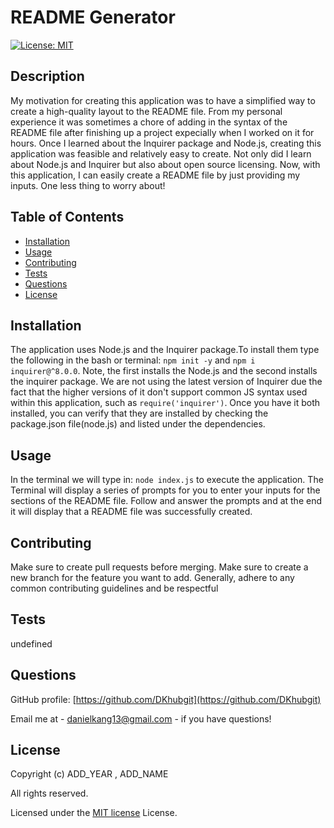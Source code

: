 
  # README Generator

  [![License: MIT](https://img.shields.io/badge/License-MIT-yellow.svg)](https://opensource.org/licenses/MIT)

  ## Description

  My motivation for creating this application was to have a simplified way to create a high-quality layout to the README file. From my personal experience it was sometimes a chore of adding in the syntax of the README file after finishing up a project expecially when I worked on it for hours. Once I learned about the Inquirer package and Node.js, creating this application was feasible and relatively easy to create. Not only did I learn about Node.js and Inquirer but also about open source licensing. Now, with this application, I can easily create a README file by just providing my inputs. One less thing to worry about!

  ## Table of Contents

  - [Installation](#installation)
  - [Usage](#usage)
  - [Contributing](#contributing)
  - [Tests](#tests)
  - [Questions](#questions)
  - [License](#license)

  ## Installation

  The application uses Node.js and the Inquirer package.To install them type the following in the bash or terminal: ```npm init -y``` and ```npm i inquirer@^8.0.0```. Note, the first installs the Node.js and the second installs the inquirer package. We are not using the latest version of Inquirer due the fact that the higher versions of it don't support common JS syntax used within this application, such as `require('inquirer')`. Once you have it both installed, you can verify that they are installed by checking the package.json file(node.js) and listed under the dependencies.

  ## Usage

  In the terminal we will type in: ```node index.js``` to execute the application. The Terminal will display a series of prompts for you to enter your inputs for the sections of the README file. Follow and answer the prompts and at the end it will display that a README file was successfully created.

  ## Contributing

  Make sure to create pull requests before merging. Make sure to create a new branch for the feature you want to add. Generally, adhere to any common contributing guidelines and be respectful

  ## Tests 

  undefined

  ## Questions

  GitHub profile: [https://github.com/DKhubgit](https://github.com/DKhubgit)

  Email me at - danielkang13@gmail.com - if you have questions!

  ## License

  Copyright (c) ADD_YEAR , ADD_NAME
  
  All rights reserved.

  Licensed under the [MIT license](https://opensource.org/licenses/MIT) License.
  
  

